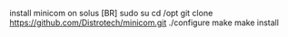 install minicom on solus
[BR]
sudo su
cd /opt
git clone https://github.com/Distrotech/minicom.git
./configure
make 
make install

